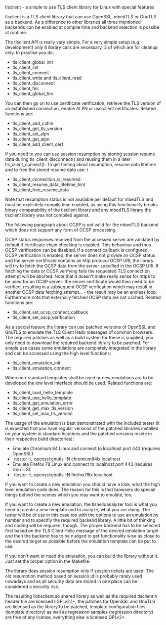 tlsclient - a simple to use TLS client library for Linux with special features

tlsclient is a TLS client library that can use OpenSSL, mbedTLS or
GnuTLS as a backend. As a difference to other libraries all three
mentioned backends can be enabled at compile time and backend
selection is possibe at runtime.

The tlsclient API is really very simple. For a very simple setup
(e.g. development) only 8 library calls are necessary, 3 of which
are for cleanup only. In practise you do:

* tls\_client\_global\_init
* tls\_client\_init
* tls\_client\_connect
* tls\_client\_write and tls\_client\_read
* tls\_client\_disconnect
* tls\_client\_fini
* tls\_client\_global\_fini

You can then go on to use certificate verification, 
retrieve the TLS version of an established connection, enable ALPN
or use client certificates. Related functions are:

* tls\_client\_add\_cafile
* tls\_client\_get\_tls\_version
* tls\_client\_set\_alpn
* tls\_client\_get\_alpn
* tls\_client\_add\_client\_cert

If you need to you can use session resumption by storing
session resume data during tls\_client\_disconnect() and reusing
them in a later tls\_client\_connect(). To get hinting about
resumption, resume data lifetime and to free the stored resume data use:
i
* tls\_client\_connection\_is\_resumed
* tls\_client\_resume\_data\_lifetime\_hint
* tls\_client\_free\_resume\_data

Note that resumption status is not available per default for mbedTLS
and must be explicitely compile time enabled, as using this functionality
breaks binary compatability of the tlsclient library and any mbedTLS
library the tlsclient library was not compiled against.

The following paragraph about OCSP is not valid for the mbedTLS
backend which does not support any form of OCSP processing.

OCSP status responses received from the accessed server are
validated by default if certificate chain checking is enabled.
This behaviour and thus OCSP verification can be disabled.
If a connect callback is configured, OCSP verification is
enabled, the server does not provide an OCSP status and the
server certificate contains an http protocol OCSP URI,
the library will try to fetch the OCSP data from the server
specified in the OCSP URI. If fetching the data or OCSP verifying
fails the requested TLS connection attempt will be aborted.
Note that it doesn't make really sense for https to be used for
an OCSP server: the server certificate would then need to be
verified, resulting in a subsequent OCSP verification which may
result in another OCSP data fetching attempt... - the result
may be an endless loop. Furthermore note that externally fetched
OCSP data are not cached. Related functions are:

* tls\_client\_set\_ocsp\_connect\_callback 
* tls\_client\_set\_oscp\_verification

As a special feature the library can use patched versions of
OpenSSL and GnuTLS to emulate the TLS Client Hello messages
of common browsers. The required patches as well as a build
system for these is supplied, you only need to download the
required backend library to be patched. For simple use cases
some emulations are completely integrated in the library
and can be accessed using the high level functions:

* tls\_client\_emulation\_init
* tls\_client\_emulation\_connect

When non-standard templates shall be used or new emulations
are to be developed the low level interface should be used.
Related functions are:

* tls\_client\_load\_hello\_template
* tls\_client\_use\_hello\_template
* tls\_client\_get\_emulation\_error
* tls\_client\_get\_max\_tls\_version
* tls\_client\_set\_max\_tls\_version

The usage of the emulation is best demonstrated with the included tester
(it is expected that you have regular versions of the patched libraries
installed on your system in standard locations and the patched versions
reside in their respective build directories):

* Emulate Chromium 84 Linux and connect to localhost port 443 (requires OpenSSL):
* ./tester -L openssl:gnutls -N chromium84lx localhost
* Emulate Firefox 78 Linux and connect to localhost port 443 (requires GnuTLS):
* ./tester -L openssl:gnutls -N firefox78lx localhost

If you want to create a new emulation you should have a look, what the
high level emulation code does. The reason for this is that browsers do
special things behind the scenes which you may want to emulate, too.

If you want to create a new emulation, the tlshelloanalyzer tool is what
you need to create a new template and to analyze, what you are doing.
The tester will be of use in this case too with the options to use an
emulation by number and to specifiy the required backend library.
A little bit of thinking and coding will be required, though.
The proper backend has to be selected first based on the TLS Client
Hello message of the desired emulation target and then the backend
has to be nudged to get functionality wise as close to the desired
target as possible before the emulation template can be put to use.

If you don't want or need the emulation, you can build the library
without it. Just set the proper option in the Makefile.

The library does session resumption only if session tickets are used.
The old resumption method based on session id is probably rarely used
nowadays and as all security data are stored in one place can be
considered a security risk.

The resulting libtlsclient.so shared library as well as the
required tlsclient.h header file are licensed LGPLv2.1+,
the patches for OpenSSL and GnuTLS are licensed as the library
to be patched, template configuration files (template directory)
as well as regression samples (regression directory) are free of
any license, everything else is licensed GPLv2+.
